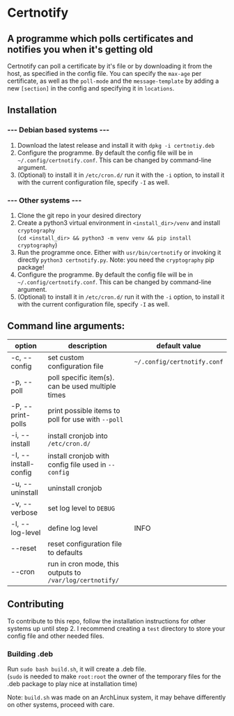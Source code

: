 # Certnotify 
## A programme which polls certificates and notifies you when it's getting old

Certnotify can poll a certificate by it's file or by downloading it from the host, as specified in the config file.
You can specify the `max-age` per certificate, as well as the `poll-mode` and the `message-template` by adding a new `[section]` in the config and specifying it in `locations`.

## Installation
### --- Debian based systems ---
1. Download the latest release and install it with `dpkg -i certnotiy.deb`
2. Configure the programme. By default the config file will be in `~/.config/certnotify.conf`. This can be changed by command-line argument.
3. (Optional) to install it in `/etc/cron.d/` run it with the `-i` option, to install it with the current configuration file, specify `-I` as well.

### --- Other systems ---
1. Clone the git repo in your desired directory
2. Create a python3 virtual environment in `<install_dir>/venv` and install `cryptography` <br> (`cd <install_dir> && python3 -m venv venv && pip install cryptography`)
4. Run the programme once. Either with `usr/bin/certnotify` or invoking it directly `python3 certnotify.py`. Note: you need the `cryptography` pip package!
5. Configure the programme. By default the config file will be in `~/.config/certnotify.conf`. This can be changed by command-line argument.
6. (Optional) to install it in `/etc/cron.d/` run it with the `-i` option, to install it with the current configuration file, specify `-I` as well.

## Command line arguments:
| option               | description                                              | default value               |
|----------------------|----------------------------------------------------------|-----------------------------|
| -c, --config         | set custom configuration file                            | `~/.config/certnotify.conf` |
| -p, --poll           | poll specific item(s). can be used multiple times        |                             |
| -P, --print-polls    | print possible items to poll for use with `--poll`       |                             |
| -i, --install        | install cronjob into `/etc/cron.d/`                      |                             |
| -I, --install-config | install cronjob with config file used in `--config`      |                             |
| -u, --uninstall      | uninstall cronjob                                        |                             |
| -v, --verbose        | set log level to `DEBUG`                                 |                             |
| -l, --log-level      | define log level                                         | INFO                        |
| --reset              | reset configuration file to defaults                     |                             |
| --cron               | run in cron mode, this outputs to `/var/log/certnotify/` |                             |

## Contributing
To contribute to this repo, follow the installation instructions for other systems up until step 2.
I recommend creating a `test` directory to store your config file and other needed files.

### Building .deb
Run `sudo bash build.sh`, it will create a .deb file.<br>(`sudo` is needed to make `root:root` the owner of the temporary files for the .deb package to play nice at installation time)

Note: `build.sh` was made on an ArchLinux system, it may behave differently on other systems, proceed with care.
